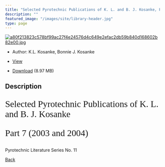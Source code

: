 ```yaml
---
title: "Selected Pyrotechnic Publications of K. L. and B. J. Kosanke, Part 7 (2003 and 2004)"
description: ""
featured_image: "/images/site/library-header.jpg"
type: page
---
```


<a href="https://drive.google.com/uc?export=view&id=1f6GniZuyR9HblqeJGXll_SssOyfQSlG2" target="_blank">![a80f213823c578bf99ac27f4e24576d4c649e2efac2db59b840d168602b82e00.jpg](https://drive.google.com/uc?export=view&id=1dLr9ezW-4_5clwDOA9dNlvHpcJuz_XWn)</a>
* Author: K.L. Kosanke, Bonnie J. Kosanke
* <a href="https://drive.google.com/uc?export=view&id=1f6GniZuyR9HblqeJGXll_SssOyfQSlG2" target="_blank">View</a>

* [Download](https://drive.google.com/uc?export=download&id=1f6GniZuyR9HblqeJGXll_SssOyfQSlG2) (8.97 MB)

## Description<div>
<p style="font-family: 'BookmanOldStyle,Bold'; font-size: 22pt">Selected Pyrotechnic Publications of K. L. and B. J. Kosanke</p>
<p style="font-family: 'BookmanOldStyle,Bold'; font-size: 22pt">Part 7 (2003 and 2004) </p>
<p>Pyrotechnic Literature Series No. 11</p></div>

[Back](/library/)
